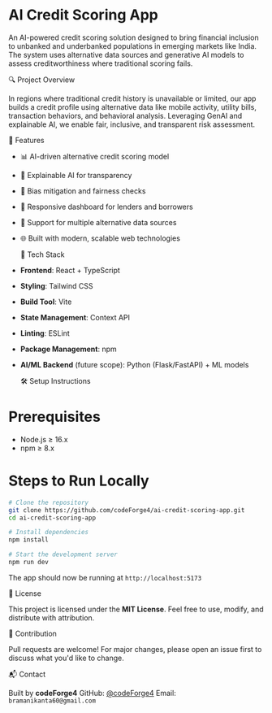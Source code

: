 
# AI Credit Scoring App

An AI-powered credit scoring solution designed to bring financial inclusion to unbanked and underbanked populations in emerging markets like India. The system uses alternative data sources and generative AI models to assess creditworthiness where traditional scoring fails.

 

  🔍 Project Overview

In regions where traditional credit history is unavailable or limited, our app builds a credit profile using alternative data like mobile activity, utility bills, transaction behaviors, and behavioral analysis. Leveraging GenAI and explainable AI, we enable fair, inclusive, and transparent risk assessment.

 

  🚀 Features

- 📊 AI-driven alternative credit scoring model  
- 🔎 Explainable AI for transparency  
- 🔐 Bias mitigation and fairness checks  
- 📱 Responsive dashboard for lenders and borrowers  
- 📂 Support for multiple alternative data sources  
- 🌐 Built with modern, scalable web technologies  

 

  🧱 Tech Stack

- **Frontend**: React + TypeScript  
- **Styling**: Tailwind CSS  
- **Build Tool**: Vite  
- **State Management**: Context API  
- **Linting**: ESLint  
- **Package Management**: npm  
- **AI/ML Backend** (future scope): Python (Flask/FastAPI) + ML models  

 

  🛠️ Setup Instructions

 # Prerequisites

- Node.js ≥ 16.x  
- npm ≥ 8.x  

 # Steps to Run Locally

```bash
# Clone the repository
git clone https://github.com/codeForge4/ai-credit-scoring-app.git
cd ai-credit-scoring-app

# Install dependencies
npm install

# Start the development server
npm run dev
````

The app should now be running at `http://localhost:5173`

 

  📄 License

This project is licensed under the **MIT License**.
Feel free to use, modify, and distribute with attribution.

 

  🙌 Contribution

Pull requests are welcome!
For major changes, please open an issue first to discuss what you'd like to change.

 

  📬 Contact

Built by **codeForge4**
GitHub: [@codeForge4](https://github.com/codeForge4)
Email: `bramanikanta60@gmail.com`

```


